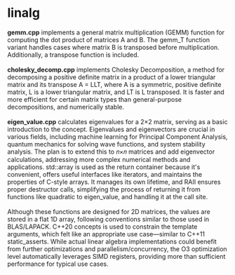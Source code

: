 # linalg

**gemm.cpp** implements a general matrix multiplication (GEMM) function for computing the dot product of matrices A and B. The gemm_T function variant handles cases where matrix B is transposed before multiplication. Additionally, a transpose function is included.\
<br/>
**cholesky_decomp.cpp** implements Cholesky Decomposition, a method for decomposing a positive definite matrix in a product of a lower triangular matrix and its transpose A = LLT, where A is a symmetric, positive definite matrix, L is a lower triangular matrix, and LT is L transposed. It is faster and more efficient for certain matrix types than general-purpose decompositions, and numerically stable.\
<br/>
**eigen_value.cpp** calculates eigenvalues for a 2×2 matrix, serving as a basic introduction to the concept. Eigenvalues and eigenvectors are crucial in various fields, including machine learning for Principal Component Analysis, quantum mechanics for solving wave functions, and system stability analysis. The plan is to extend this to 𝑛×𝑛 matrices and add eigenvector calculations, addressing more complex numerical methods and applications.
std::array is used as the return container because it's convenient, offers useful interfaces like iterators, and maintains the properties of C-style arrays. It manages its own lifetime, and RAII ensures proper destructor calls, simplifying the process of returning it from functions like quadratic to eigen_value, and handling it at the call site.\
<br/>
Although these functions are designed for 2D matrices, the values are stored in a flat 1D array, following conventions similar to those used in BLAS/LAPACK. C++20 concepts is used to constrain the template arguments, which felt like an appropriate use case—similar to C++11 static_asserts. While actual linear algebra implementations could benefit from further optimizations and parallelism/concurrency, the O3 optimization level automatically leverages SIMD registers, providing more than sufficient performance for typical use cases.
